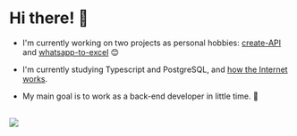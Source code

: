 # Hi there! 🧐




- I'm currently working on two projects as personal hobbies: [create-API](https://github.com/pecampelo/create-api) and [whatsapp-to-excel](https://github.com/pecampelo/whatsapp-to-excel) 😊
- I'm currently studying Typescript and PostgreSQL, and [how the Internet works](https://casitadenosotros.notion.site/Internet-4c6b01c0c1ff4eeb8f154a07db57c6db).

- My main goal is to work as a back-end developer in little time. 🎩

<br>

<div>
  <img src='https://github-readme-stats.vercel.app/api?username=pecampelo&show_icons=true&theme=dracula&hide_border=true'>
</div>
